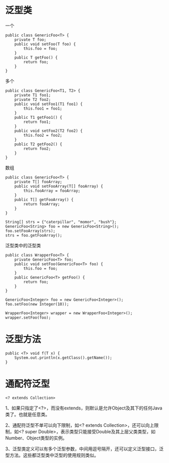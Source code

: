 # 泛型类

一个

    public class GenericFoo<T> {
    	private T foo;
    	public void setFoo(T foo) {
    		this.foo = foo;
    	}
    	public T getFoo() {
    		return foo;
    	}
    }

多个

    public class GenericFoo<T1, T2> {
    	private T1 foo1;
    	private T2 foo2;
    	public void setFoo1(T1 foo1) {
    		this.foo1 = foo1;
    	}
    	public T1 getFoo1() {
    		return foo1;
    	}
    	public void setFoo2(T2 foo2) {
    		this.foo2 = foo2;
    	}
    	public T2 getFoo2() {
    		return foo2;
    	}
    }

数组

    public class GenericFoo<T> {
    	private T[] fooArray;
    	public void setFooArray(T[] fooArray) {
    		this.fooArray = fooArray;
    	}
    	public T[] getFooArray() {
    		return fooArray;
    	}
    }

    String[] strs = {"caterpillar", "momor", "bush"};
    GenericFoo<String> foo = new GenericFoo<String>();
    foo.setFooArray(strs);
    strs = foo.getFooArray();

泛型类中的泛型类

    public class WrapperFoo<T> {
    	private GenericFoo<T> foo;
    	public void setFoo(GenericFoo<T> foo) {
    		this.foo = foo;
    	}
    	public GenericFoo<T> getFoo() {
    		return foo;
    	}
    }

    GenericFoo<Integer> foo = new GenericFoo<Integer>();
    foo.setFoo(new Integer(10));
    
    WrapperFoo<Integer> wrapper = new WrapperFoo<Integer>();
    wrapper.setFoo(foo);

# 泛型方法

    public <T> void f(T x) {
    	System.out.println(x.getClass().getName());
    }

# 通配符泛型


    <? extends Collection>  

1、如果只指定了<?>，而没有extends，则默认是允许Object及其下的任何Java类了。也就是任意类。

2、通配符泛型不单可以向下限制，如<? extends Collection>，还可以向上限制，如<? super Double>，表示类型只能接受Double及其上层父类类型，如Number、Object类型的实例。

3、泛型类定义可以有多个泛型参数，中间用逗号隔开，还可以定义泛型接口，泛型方法。这些都泛型类中泛型的使用规则类似。
